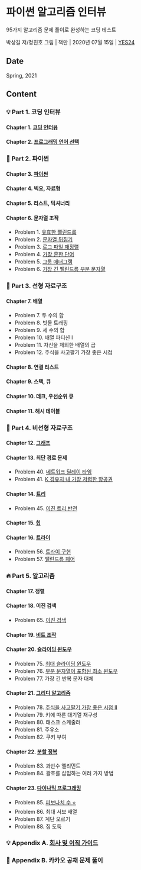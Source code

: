 # 파이썬 알고리즘 인터뷰

95가지 알고리즘 문제 풀이로 완성하는 코딩 테스트

박상길 저/정진호 그림 | 책만 | 2020년 07월 15일 | [YES24](http://www.yes24.com/Product/Goods/91084402)

## Date

Spring, 2021

## Content

### :bulb: **Part 1. 코딩 인터뷰**

#### Chapter 1. [코딩 인터뷰](https://github.com/inyong37/Study/blob/master/V.%20Algorithm/i.%20Book/%ED%8C%8C%EC%9D%B4%EC%8D%AC%20%EC%95%8C%EA%B3%A0%EB%A6%AC%EC%A6%98%20%EC%9D%B8%ED%84%B0%EB%B7%B0/C01_Coding_Interview.md)

#### Chapter 2. [프로그래밍 언어 선택](https://github.com/inyong37/Study/blob/master/V.%20Algorithm/i.%20Book/%ED%8C%8C%EC%9D%B4%EC%8D%AC%20%EC%95%8C%EA%B3%A0%EB%A6%AC%EC%A6%98%20%EC%9D%B8%ED%84%B0%EB%B7%B0/C02_Choosing_Programming_Language.md)

### :palm_tree: **Part 2. 파이썬**

#### Chapter 3. [파이썬](https://github.com/inyong37/Study/blob/master/V.%20Algorithm/i.%20Book/%ED%8C%8C%EC%9D%B4%EC%8D%AC%20%EC%95%8C%EA%B3%A0%EB%A6%AC%EC%A6%98%20%EC%9D%B8%ED%84%B0%EB%B7%B0/C03_Python.md)

#### Chapter 4. 빅오, 자료형

#### Chapter 5. 리스트, 딕셔너리

#### Chapter 6. 문자열 조작
- Problem 1. [유효한 팰린드롬](https://github.com/inyong37/Study/blob/master/V.%20Algorithm/i.%20Book/%ED%8C%8C%EC%9D%B4%EC%8D%AC%20%EC%95%8C%EA%B3%A0%EB%A6%AC%EC%A6%98%20%EC%9D%B8%ED%84%B0%EB%B7%B0/P01_valid_palindrome.py)
- Problem 2. [문자열 뒤집기](https://github.com/inyong37/Study/blob/master/V.%20Algorithm/i.%20Book/%ED%8C%8C%EC%9D%B4%EC%8D%AC%20%EC%95%8C%EA%B3%A0%EB%A6%AC%EC%A6%98%20%EC%9D%B8%ED%84%B0%EB%B7%B0/P02_reverse_string.py)
- Problem 3. [로그 파일 재정렬](https://github.com/inyong37/Study/blob/master/V.%20Algorithm/i.%20Book/%ED%8C%8C%EC%9D%B4%EC%8D%AC%20%EC%95%8C%EA%B3%A0%EB%A6%AC%EC%A6%98%20%EC%9D%B8%ED%84%B0%EB%B7%B0/P03_reorder_data_in_log_files.py)
- Problem 4. [가장 흔한 단어](https://github.com/inyong37/Study/blob/master/V.%20Algorithm/i.%20Book/%ED%8C%8C%EC%9D%B4%EC%8D%AC%20%EC%95%8C%EA%B3%A0%EB%A6%AC%EC%A6%98%20%EC%9D%B8%ED%84%B0%EB%B7%B0/P04_most_common_word.py)
- Problem 5. [그룹 애너그램](https://github.com/inyong37/Study/blob/master/V.%20Algorithm/i.%20Book/%ED%8C%8C%EC%9D%B4%EC%8D%AC%20%EC%95%8C%EA%B3%A0%EB%A6%AC%EC%A6%98%20%EC%9D%B8%ED%84%B0%EB%B7%B0/P05_group_anagrams.py)
- Problem 6. [가장 긴 팰린드롬 부분 문자열](https://github.com/inyong37/Study/blob/master/V.%20Algorithm/i.%20Book/%ED%8C%8C%EC%9D%B4%EC%8D%AC%20%EC%95%8C%EA%B3%A0%EB%A6%AC%EC%A6%98%20%EC%9D%B8%ED%84%B0%EB%B7%B0/P06_longest_palindromic_substring.py)

### :notebook: **Part 3. 선형 자료구조**

#### Chapter 7. 배열
- Problem 7. 두 수의 합
- Problem 8. 빗물 트래핑
- Problem 9. 세 수의 합
- Problem 10. 배열 파티션 I
- Problem 11. 자신을 제외한 배열의 곱
- Problem 12. 주식을 사고팔기 가장 좋은 시점

#### Chapter 8. 연결 리스트

#### Chapter 9. 스택, 큐

#### Chapter 10. 데크, 우선순위 큐

#### Chapter 11. 해시 테이블

### :notebook: **Part 4. 비선형 자료구조**

#### Chapter 12. [그래프](https://github.com/inyong37/Study/blob/master/V.%20Algorithm/i.%20Book/파이썬%20알고리즘%20인터뷰/C12_Graph.md)

#### Chapter 13. 최단 경로 문제
- Problem 40. [네트워크 딜레이 타임](https://github.com/inyong37/Study/blob/master/V.%20Algorithm/i.%20Book/파이썬%20알고리즘%20인터뷰/P40_network_delay_time.py)
- Problem 41. [K 경유지 내 가장 저렴한 항공권](https://github.com/inyong37/Study/blob/master/V.%20Algorithm/i.%20Book/파이썬%20알고리즘%20인터뷰/P41_cheapest_flights_within_k_stops.py)

#### Chapter 14. [트리](https://github.com/inyong37/Study/blob/master/V.%20Algorithm/i.%20Book/파이썬%20알고리즘%20인터뷰/C14_Tree.md)
- Problem 45. [이진 트리 반전](https://github.com/inyong37/Study/blob/master/V.%20Algorithm/i.%20Book/파이썬%20알고리즘%20인터뷰/P45_invert_binary_tree.py)

#### Chapter 15. [힙](https://github.com/inyong37/Study/blob/master/V.%20Algorithm/i.%20Book/파이썬%20알고리즘%20인터뷰/C15_Heap.md)

#### Chapter 16. [트라이](https://github.com/inyong37/Study/blob/master/V.%20Algorithm/i.%20Book/파이썬%20알고리즘%20인터뷰/C16_Trie.md)
- Problem 56. [트라이 구현](https://github.com/inyong37/Study/blob/master/V.%20Algorithm/i.%20Book/파이썬%20알고리즘%20인터뷰/P56_implement_trie_prefix_tree.py)
- Problem 57. [팰린드롬 페어](https://github.com/inyong37/Study/blob/master/V.%20Algorithm/i.%20Book/파이썬%20알고리즘%20인터뷰/P57_palindrome_pairs.py)

### :fire: **Part 5. 알고리즘**

#### Chapter 17. 정렬

#### Chapter 18. 이진 검색
- Problem 65. [이진 검색](https://github.com/inyong37/Study/blob/master/V.%20Algorithm/i.%20Book/파이썬%20알고리즘%20인터뷰/P65_binary_search.py)

#### Chapter 19. [비트 조작](https://github.com/inyong37/Study/blob/master/V.%20Algorithm/i.%20Book/파이썬%20알고리즘%20인터뷰/C19_Bitwise.md)

#### Chapter 20. [슬라이딩 윈도우](https://github.com/inyong37/Study/blob/master/V.%20Algorithm/i.%20Book/%ED%8C%8C%EC%9D%B4%EC%8D%AC%20%EC%95%8C%EA%B3%A0%EB%A6%AC%EC%A6%98%20%EC%9D%B8%ED%84%B0%EB%B7%B0/C20_Sliding_Window.md)
- Problem 75. [최대 슬라이딩 윈도우](https://github.com/inyong37/Study/blob/master/V.%20Algorithm/i.%20Book/%ED%8C%8C%EC%9D%B4%EC%8D%AC%20%EC%95%8C%EA%B3%A0%EB%A6%AC%EC%A6%98%20%EC%9D%B8%ED%84%B0%EB%B7%B0/P75_sliding_window_maximum.py)
- Problem 76. [부분 문자열이 포함된 최소 윈도우](https://github.com/inyong37/Study/blob/master/V.%20Algorithm/i.%20Book/%ED%8C%8C%EC%9D%B4%EC%8D%AC%20%EC%95%8C%EA%B3%A0%EB%A6%AC%EC%A6%98%20%EC%9D%B8%ED%84%B0%EB%B7%B0/P76_minimum_window_substring.py)
- Problem 77. 가장 긴 반복 문자 대체

#### Chapter 21. [그리디 알고리즘](https://github.com/inyong37/Study/blob/master/V.%20Algorithm/i.%20Book/%ED%8C%8C%EC%9D%B4%EC%8D%AC%20%EC%95%8C%EA%B3%A0%EB%A6%AC%EC%A6%98%20%EC%9D%B8%ED%84%B0%EB%B7%B0/C21_Greedy_Algorithm.md)
- Problem 78. [주식을 사고팔기 가장 좋은 시점 II](https://github.com/inyong37/Study/blob/master/V.%20Algorithm/i.%20Book/%ED%8C%8C%EC%9D%B4%EC%8D%AC%20%EC%95%8C%EA%B3%A0%EB%A6%AC%EC%A6%98%20%EC%9D%B8%ED%84%B0%EB%B7%B0/P78_best_time_to_buy_and_sell_stock_ii.py)
- Problem 79. 키에 따른 대기열 재구성
- Problem 80. 태스크 스케줄러
- Problem 81. 주유소
- Problem 82. 쿠키 부여

#### Chapter 22. [분할 정복](https://github.com/inyong37/Study/blob/master/V.%20Algorithm/i.%20Book/%ED%8C%8C%EC%9D%B4%EC%8D%AC%20%EC%95%8C%EA%B3%A0%EB%A6%AC%EC%A6%98%20%EC%9D%B8%ED%84%B0%EB%B7%B0/C22_Divide_and_Conquer.md)
- Problem 83. 과반수 엘리먼트
- Problem 84. 괄호를 삽입하는 여러 가지 방법

#### Chapter 23. [다이나믹 프로그래밍](https://github.com/inyong37/Study/blob/master/V.%20Algorithm/i.%20Book/%ED%8C%8C%EC%9D%B4%EC%8D%AC%20%EC%95%8C%EA%B3%A0%EB%A6%AC%EC%A6%98%20%EC%9D%B8%ED%84%B0%EB%B7%B0/C23_Dynamic_Programming.md)
- Problem 85. [피보나치 수 :star:](https://github.com/inyong37/Study/blob/master/V.%20Algorithm/i.%20Book/%ED%8C%8C%EC%9D%B4%EC%8D%AC%20%EC%95%8C%EA%B3%A0%EB%A6%AC%EC%A6%98%20%EC%9D%B8%ED%84%B0%EB%B7%B0/P85_fibonacci_number.py)
- Problem 86. 최대 서브 배열
- Problem 87. 계단 오르기
- Problem 88. 집 도둑

### :bulb: **Appendix A. [회사 및 이직 가이드](https://github.com/inyong37/Study/blob/master/V.%20Algorithm/i.%20Book/%ED%8C%8C%EC%9D%B4%EC%8D%AC%20%EC%95%8C%EA%B3%A0%EB%A6%AC%EC%A6%98%20%EC%9D%B8%ED%84%B0%EB%B7%B0/AA_Job.md)**

### :pencil: **Appendix B. 카카오 공채 문제 풀이**
